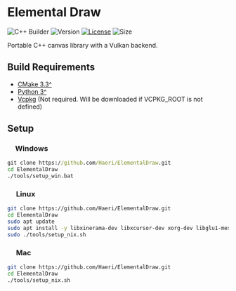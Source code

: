 # Elemental Draw

![C++ Builder](https://github.com/Haeri/ElementalDraw/workflows/C++%20Builder/badge.svg)
![Version](https://img.shields.io/badge/dynamic/json?url=https://raw.githubusercontent.com/Haeri/ElementalDraw/master/vcpkg.json&label=version&query=$['version-string']&color=blue)
[![License](https://img.shields.io/github/license/Haeri/ElementalDraw.svg)](https://github.com/Haeri/ElementalDraw/blob/master/LICENSE)
![Size](https://img.shields.io/github/languages/code-size/haeri/elementalDraw)

Portable C++ canvas library with a Vulkan backend.


## Build Requirements
- [CMake 3.3^](https://cmake.org/download/) 
- [Python 3^](https://www.python.org/downloads/)
- [Vcpkg](https://github.com/microsoft/vcpkg) (Not required. Will be downloaded if VCPKG_ROOT is not defined)

## Setup

### <img height="14" src="https://image.flaticon.com/icons/svg/888/888882.svg"> Windows
```cmd
git clone https://github.com/Haeri/ElementalDraw.git
cd ElementalDraw
./tools/setup_win.bat
```
### <img height="16" src="https://image.flaticon.com/icons/svg/226/226772.svg"> Linux
```bash
git clone https://github.com/Haeri/ElementalDraw.git
cd ElementalDraw
sudo apt update
sudo apt install -y libxinerama-dev libxcursor-dev xorg-dev libglu1-mesa-dev cmake curl unzip tar
sudo ./tools/setup_nix.sh
```

### <img height="16" src="https://image.flaticon.com/icons/svg/2/2235.svg"> Mac
```bash
git clone https://github.com/Haeri/ElementalDraw.git
cd ElementalDraw
./tools/setup_nix.sh
```

